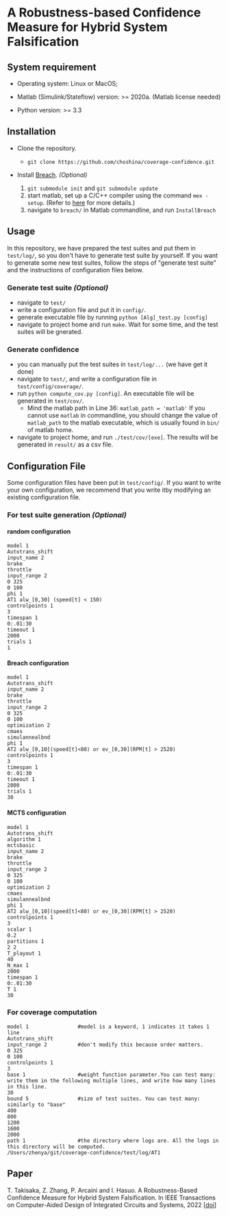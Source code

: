 # A Robustness-based Confidence Measure for Hybrid System Falsification

## System requirement

- Operating system: Linux or MacOS;

- Matlab (Simulink/Stateflow) version: >= 2020a. (Matlab license needed)

- Python version: >= 3.3

## Installation

- Clone the repository.
  - `git clone https://github.com/choshina/coverage-confidence.git`

- Install [Breach](https://github.com/decyphir/breach). *(Optional)*
  1. `git submodule init` and `git submodule update`
  1. start matlab, set up a C/C++ compiler using the command `mex -setup`. (Refer to [here](https://www.mathworks.com/help/matlab/matlab_external/changing-default-compiler.html) for more details.)
  2. navigate to `breach/` in Matlab commandline, and run `InstallBreach`

## Usage
In this repository, we have prepared the test suites and put them in `test/log/`, so you don't have to generate test suite by yourself. If you want to generate some new test suites, follow the steps of "generate test suite" and the instructions of configuration files below.

### Generate test suite *(Optional)*
- navigate to `test/`
- write a configuration file and put it in `config/`. 
- generate executable file by running `python [Alg]_test.py [config]`
- navigate to project home and run `make`. Wait for some time, and the test suites will be gnerated.

### Generate confidence

- you can manually put the test suites in `test/log/...` (we have get it done)
- navigate to `test/`, and write a configuration file in `test/config/coverage/`.
- run `python compute_cov.py [config]`. An executable file will be generated in `test/cov/`.
  - Mind the matlab path in Line 36: `matlab_path = 'matlab'`  If you cannot use `matlab` in commandline, you should change the value of `matlab_path` to the matlab executable, which is usually found in `bin/` of matlab home.
- navigate to project home, and run `./test/cov/[exe]`. The results will be generated in `result/` as a csv file.

## Configuration File
Some configuration files have been put in `test/config/`. If you want to write your own configuration, we recommend that you write itby modifying an existing configuration file.

### For test suite generation *(Optional)*
#### random configuration
```
model 1
Autotrans_shift
input_name 2
brake
throttle
input_range 2
0 325
0 100
phi 1
AT1 alw_[0,30] (speed[t] < 150)
controlpoints 1
3
timespan 1
0:.01:30
timeout 1
2000
trials 1
1
```
#### Breach configuration
```
model 1
Autotrans_shift
input_name 2
brake
throttle
input_range 2
0 325
0 100
optimization 2
cmaes
simulannealbnd
phi 1
AT2 alw_[0,10](speed[t]<80) or ev_[0,30](RPM[t] > 2520)
controlpoints 1
3
timespan 1
0:.01:30
timeout 1
2000
trials 1
30
```
#### MCTS configuration
```
model 1
Autotrans_shift
algorithm 1
mctsbasic
input_name 2
brake
throttle
input_range 2
0 325
0 100
optimization 2
cmaes
simulannealbnd
phi 1
AT2 alw_[0,10](speed[t]<80) or ev_[0,30](RPM[t] > 2520)
controlpoints 1
3
scalar 1
0.2
partitions 1
2 2
T_playout 1
40
N_max 1
2000
timespan 1
0:.01:30
T 1
30
```
### For coverage computation
```
model 1                #model is a keyword, 1 indicates it takes 1 line
Autotrans_shift
input_range 2          #don't modify this because order matters.
0 325 
0 100 
controlpoints 1        
3
base 1                 #weight function parameter.You can test many: write them in the following multiple lines, and write how many lines in this line.
30
bound 5                #size of test suites. You can test many: similarly to "base"
400
800
1200
1600
2000
path 1                 #the directory where logs are. All the logs in this directory will be computed.
/Users/zhenya/git/coverage-confidence/test/log/AT1
```

## Paper
T. Takisaka, Z. Zhang, P. Arcaini and I. Hasuo. A Robustness-Based Confidence Measure for Hybrid System Falsification. In IEEE Transactions on Computer-Aided Design of Integrated Circuits and Systems, 2022 [[doi](https://ieeexplore.ieee.org/document/9867937)]
